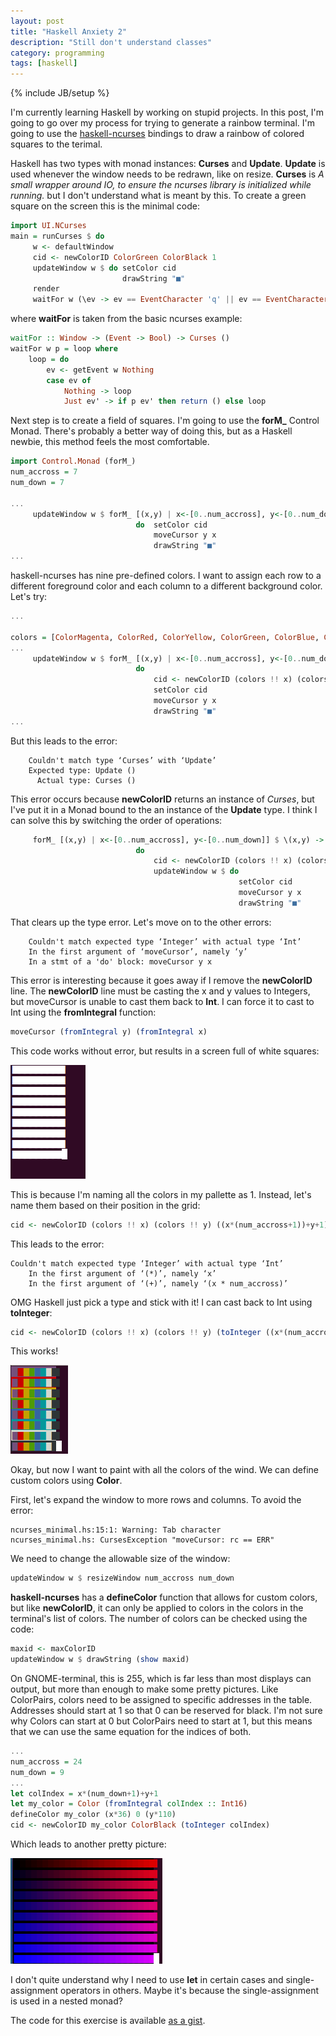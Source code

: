 ```yaml
---
layout: post
title: "Haskell Anxiety 2"
description: "Still don't understand classes"
category: programming
tags: [haskell]
---
```

{% include JB/setup %}

I'm currently learning Haskell by working on stupid projects. In this post, I'm going to go over my process for trying to generate a rainbow terminal. I'm going to use the [haskell-ncurses](https://john-millikin.com/software/haskell-ncurses/reference/haskell-ncurses/latest/UI.NCurses/) bindings to draw a rainbow of colored squares to the terimal. 

Haskell has two types with monad instances: **Curses** and **Update**. **Update** is used whenever the window needs to be redrawn, like on resize. **Curses** is *A small wrapper around IO, to ensure the ncurses library is initialized while running.* but I don't understand what is meant by this. To create a green square on the screen this is the minimal code:


```haskell
import UI.NCurses
main = runCurses $ do
     w <- defaultWindow
     cid <- newColorID ColorGreen ColorBlack 1
     updateWindow w $ do setColor cid
                         drawString "■"
     render
     waitFor w (\ev -> ev == EventCharacter 'q' || ev == EventCharacter 'Q')
```

where **waitFor** is taken from the basic ncurses example:

```haskell
waitFor :: Window -> (Event -> Bool) -> Curses ()
waitFor w p = loop where
    loop = do
        ev <- getEvent w Nothing
        case ev of
            Nothing -> loop
            Just ev' -> if p ev' then return () else loop
```

Next step is to create a field of squares. I'm going to use the **forM_** Control Monad. There's probably a better way of doing this, but as a Haskell newbie, this method feels the most comfortable.

```haskell
import Control.Monad (forM_)
num_accross = 7
num_down = 7

...
     updateWindow w $ forM_ [(x,y) | x<-[0..num_accross], y<-[0..num_down]] $ \(x,y) ->
                            do  setColor cid
                                moveCursor y x
                                drawString "■"
...
```

haskell-ncurses has nine pre-defined colors. I want to assign each row to a different foreground color and each column to a different background color. Let's try:

```haskell
...

colors = [ColorMagenta, ColorRed, ColorYellow, ColorGreen, ColorBlue, ColorCyan, ColorWhite, ColorBlack]
...
     updateWindow w $ forM_ [(x,y) | x<-[0..num_accross], y<-[0..num_down]] $ \(x,y) ->
                            do  
                                cid <- newColorID (colors !! x) (colors !! y) 0
                                setColor cid
                                moveCursor y x
                                drawString "■"
...
```

But this leads to the error:

```
    Couldn't match type ‘Curses’ with ‘Update’
    Expected type: Update ()
      Actual type: Curses ()
```

This error occurs because **newColorID** returns an instance of *Curses*, but I've put it in a Monad bound to the an instance of the **Update** type. I think I can solve this by switching the order of operations:

```haskell
     forM_ [(x,y) | x<-[0..num_accross], y<-[0..num_down]] $ \(x,y) ->
                            do
                                cid <- newColorID (colors !! x) (colors !! y) 1
                                updateWindow w $ do
                                                   setColor cid
                                                   moveCursor y x
                                                   drawString "■"
```  

That clears up the type error. Let's move on to the other errors:

```
    Couldn't match expected type ‘Integer’ with actual type ‘Int’
    In the first argument of ‘moveCursor’, namely ‘y’
    In a stmt of a 'do' block: moveCursor y x
```

This error is interesting because it goes away if I remove the **newColorID** line. The **newColorID** line must be casting the x and y values to Integers, but moveCursor is unable to cast them back to **Int**. I can force it to cast to Int using the **fromIntegral** function:

```haskell
moveCursor (fromIntegral y) (fromIntegral x)
```

This code works without error, but results in a screen full of white squares:

![a terminal window with a 9x9 grid of white squares](https://raw.githubusercontent.com/CatherineH/CatherineH.github.io/master/_posts/images/haskell_ncurses/white_squares.png)

This is because I'm naming all the colors in my pallette as 1. Instead, let's name them based on their position in the grid:

```haskell
cid <- newColorID (colors !! x) (colors !! y) ((x*(num_accross+1))+y+1)
```

This leads to the error:

```
Couldn't match expected type ‘Integer’ with actual type ‘Int’
    In the first argument of ‘(*)’, namely ‘x’
    In the first argument of ‘(+)’, namely ‘(x * num_accross)’
```

OMG Haskell just pick a type and stick with it! I can cast back to Int using **toInteger**:

```haskell
cid <- newColorID (colors !! x) (colors !! y) (toInteger ((x*(num_accross+1))+y+1))
```

This works!

![a terminal window with a 8x8 grid of rainbow squares](https://raw.githubusercontent.com/CatherineH/CatherineH.github.io/master/_posts/images/haskell_ncurses/rainbow_screen.png)

Okay, but now I want to paint with all the colors of the wind. We can define custom colors using **Color**.

First, let's expand the window to more rows and columns. To avoid the error:

```
ncurses_minimal.hs:15:1: Warning: Tab character
ncurses_minimal.hs: CursesException "moveCursor: rc == ERR"
```

We need to change the allowable size of the window:

```haskell
updateWindow w $ resizeWindow num_accross num_down
```

**haskell-ncurses** has a **defineColor** function that allows for custom colors, but like **newColorID**, it can only be applied to colors in the colors in the terminal's list of colors. The number of colors can be checked using the code:

```haskell
maxid <- maxColorID
updateWindow w $ drawString (show maxid)
```

On GNOME-terminal, this is 255, which is far less than most displays can output, but more than enough to make some pretty pictures. Like ColorPairs, colors need to be assigned to specific addresses in the table. Addresses should start at 1 so that 0 can be reserved for black. I'm not sure why Colors can start at 0 but ColorPairs need to start at 1, but this means that we can use the same equation for the indices of both.

```haskell
...
num_accross = 24
num_down = 9
...
let colIndex = x*(num_down+1)+y+1
let my_color = Color (fromIntegral colIndex :: Int16)
defineColor my_color (x*36) 0 (y*110)
cid <- newColorID my_color ColorBlack (toInteger colIndex)
``` 

Which leads to another pretty picture:

![A 24x9 screen of red to blue squares](https://raw.githubusercontent.com/CatherineH/CatherineH.github.io/master/_posts/images/haskell_ncurses/blue_red_screen.png)

I don't quite understand why I need to use **let** in certain cases and single-assignment operators in others. Maybe it's because the single-assignment is used in a nested monad?

The code for this exercise is available [as a gist](https://gist.github.com/CatherineH/e2c1a00791111bbc006fe9d1e9fce4e4).

